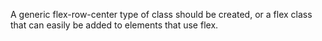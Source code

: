 A generic flex-row-center type of class should be created, or a flex class that can easily be added to elements that use flex.



